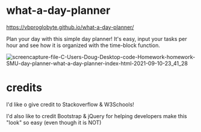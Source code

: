 # what-a-day-planner

https://vbproglobyte.github.io/what-a-day-planner/

Plan your day with this simple day planner!
It's easy, input your tasks per hour and see how it is organized with the time-block function.


![screencapture-file-C-Users-Doug-Desktop-code-Homework-homework-SMU-day-planner-what-a-day-planner-index-html-2021-09-10-23_41_28](https://user-images.githubusercontent.com/83515305/132936525-6683450e-9323-4bfb-8207-c6c142fadc69.png)

# credits 

I'd like o give credit to Stackoverflow & W3Schools!

I'd also like to credit Bootstrap & jQuery for helping developers make this "look" so easy (even though it is NOT)
